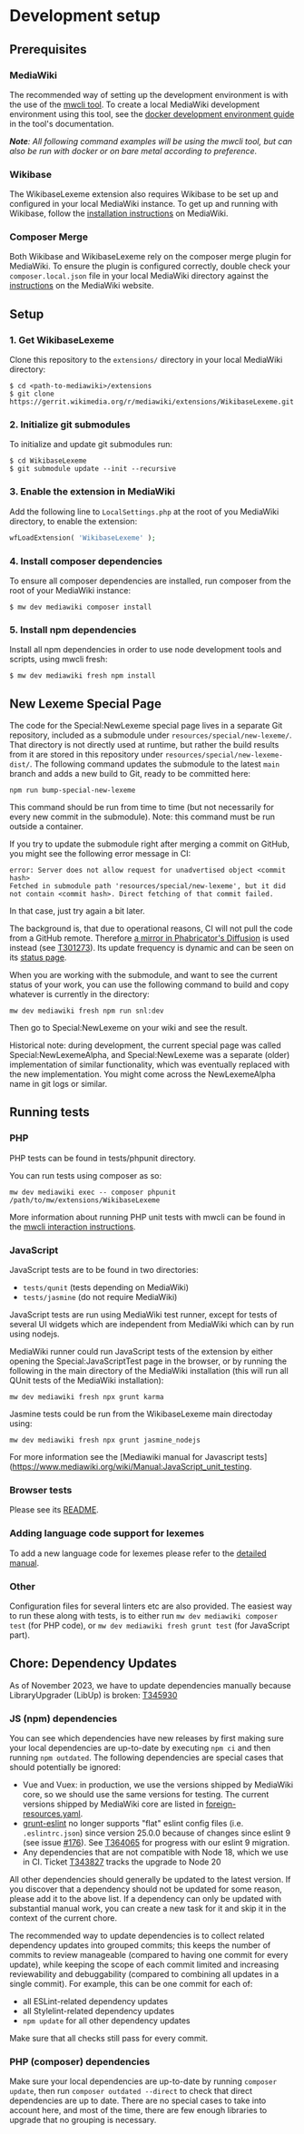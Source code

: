 # Development setup

## Prerequisites

### MediaWiki

The recommended way of setting up the development environment is with the use of the [mwcli tool](https://www.mediawiki.org/wiki/Cli). To create a local MediaWiki development environment using this tool, see the [docker development environment guide](https://www.mediawiki.org/wiki/Cli/guide/Docker-Development-Environment/First-Setup) in the tool's documentation.

_**Note**: All following command examples will be using the mwcli tool, but can also be run with docker or on bare metal according to preference._

### Wikibase

The WikibaseLexeme extension also requires Wikibase to be set up and configured in your local MediaWiki instance. To get up and running with Wikibase, follow the [installation instructions](https://www.mediawiki.org/wiki/Wikibase/Installation) on MediaWiki.

### Composer Merge

Both Wikibase and WikibaseLexeme rely on the composer merge plugin for MediaWiki. To ensure the plugin is configured correctly, double check your `composer.local.json` file in your local MediaWiki directory against the [instructions](https://www.mediawiki.org/wiki/Composer#Using_composer-merge-plugin) on the MediaWiki website.

## Setup

### 1. Get WikibaseLexeme

Clone this repository to the `extensions/` directory in your local MediaWiki directory:

```
$ cd <path-to-mediawiki>/extensions
$ git clone https://gerrit.wikimedia.org/r/mediawiki/extensions/WikibaseLexeme.git
```

### 2. Initialize git submodules

To initialize and update git submodules run:

```
$ cd WikibaseLexeme
$ git submodule update --init --recursive
```

### 3. Enable the extension in MediaWiki

Add the following line to `LocalSettings.php` at the root of you MediaWiki directory, to enable the extension:

```php
wfLoadExtension( 'WikibaseLexeme' );
```

### 4. Install composer dependencies

To ensure all composer dependencies are installed, run composer from the root of your MediaWiki instance:

```
$ mw dev mediawiki composer install
```

### 5. Install npm dependencies

Install all npm dependencies in order to use node development tools and scripts, using mwcli fresh:

```
$ mw dev mediawiki fresh npm install
```

## New Lexeme Special Page

The code for the Special:NewLexeme special page lives in a separate Git repository,
included as a submodule under `resources/special/new-lexeme/`.
That directory is not directly used at runtime,
but rather the build results from it are stored in this repository under `resources/special/new-lexeme-dist/`.
The following command updates the submodule to the latest `main` branch and adds a new build to Git, ready to be committed here:
```
npm run bump-special-new-lexeme
```
This command should be run from time to time (but not necessarily for every new commit in the submodule).
Note: this command must be run outside a container.

If you try to update the submodule right after merging a commit on GitHub, you might see the following error message in CI:
```
error: Server does not allow request for unadvertised object <commit hash>
Fetched in submodule path 'resources/special/new-lexeme', but it did not contain <commit hash>. Direct fetching of that commit failed.
```
In that case, just try again a bit later.

The background is, that due to operational reasons, CI will not pull the code from a GitHub remote.
Therefore [a mirror in Phabricator's Diffusion](https://phabricator.wikimedia.org/diffusion/NLSP/repository/main/) is used instead (see [T301273](https://phabricator.wikimedia.org/T301273)).
Its update frequency is dynamic and can be seen on its [status page](https://phabricator.wikimedia.org/diffusion/NLSP/manage/).

When you are working with the submodule,
and want to see the current status of your work,
you can use the following command to build and copy whatever is currently in the directory:
```
mw dev mediawiki fresh npm run snl:dev
```
Then go to Special:NewLexeme on your wiki and see the result.

Historical note: during development, the current special page was called Special:NewLexemeAlpha,
and Special:NewLexeme was a separate (older) implementation of similar functionality,
which was eventually replaced with the new implementation.
You might come across the NewLexemeAlpha name in git logs or similar.

## Running tests

### PHP
PHP tests can be found in tests/phpunit directory.

You can run tests using composer as so:
```
mw dev mediawiki exec -- composer phpunit /path/to/mw/extensions/WikibaseLexeme
```

More information about running PHP unit tests with mwcli can be found in the [mwcli interaction instructions](https://www.mediawiki.org/wiki/Cli/guide/Docker-Development-Environment/MediaWiki#PHPUnit_tests).


### JavaScript

JavaScript tests are to be found in two directories:
- `tests/qunit` (tests depending on MediaWiki)
- `tests/jasmine` (do not require MediaWiki)

JavaScript tests are run using MediaWiki test runner, except for tests of several UI widgets which are independent from MediaWiki which can by run using nodejs.

MediaWiki runner could run JavaScript tests of the extension by either opening the Special:JavaScriptTest page in the browser, or by running the following in the main directory of the MediaWiki installation (this will run all QUnit tests of the MediaWiki installation):
```
mw dev mediawiki fresh npx grunt karma
```

Jasmine tests could be run from the WikibaseLexeme main directoday using:
```
mw dev mediawiki fresh npx grunt jasmine_nodejs
```
For more information see the [Mediawiki manual for Javascript tests](https://www.mediawiki.org/wiki/Manual:JavaScript_unit_testing.

### Browser tests

Please see its [README](./tests/selenium/README.md).

### Adding language code support for lexemes

To add a new language code for lexemes please refer to the [detailed manual](https://www.mediawiki.org/wiki/Manual:Adding_and_removing_languages#Adding_a_language_code_for_Lexemes).

### Other

Configuration files for several linters etc are also provided. The easiest way to run these along with tests, is to either run `mw dev mediawiki composer test` (for PHP code), or `mw dev mediawiki fresh grunt test` (for JavaScript part).

## Chore: Dependency Updates

As of November 2023, we have to update dependencies manually because LibraryUpgrader (LibUp) is broken: [T345930](https://phabricator.wikimedia.org/T345930)

### JS (npm) dependencies

You can see which dependencies have new releases by first making sure your local dependencies are up-to-date by executing `npm ci` and then running `npm outdated`.
The following dependencies are special cases that should potentially be ignored:

- Vue and Vuex:
  in production, we use the versions shipped by MediaWiki core,
  so we should use the same versions for testing.
  The current versions shipped by MediaWiki core are listed in [foreign-resources.yaml](https://gerrit.wikimedia.org/g/mediawiki/core/+/master/resources/lib/foreign-resources.yaml).
- [grunt-eslint](https://github.com/sindresorhus/grunt-eslint) no longer supports "flat" eslint config files (i.e. `.eslintrc.json`) since version 25.0.0 because of changes since eslint 9 (see issue [#176](https://github.com/sindresorhus/grunt-eslint/issues/176)). See [T364065](https://phabricator.wikimedia.org/T364065) for progress with our eslint 9 migration.
- Any dependencies that are not compatible with Node 18, which we use in CI.
  Ticket [T343827](https://phabricator.wikimedia.org/T343827) tracks the upgrade to Node 20

All other dependencies should generally be updated to the latest version.
If you discover that a dependency should not be updated for some reason, please add it to the above list.
If a dependency can only be updated with substantial manual work,
you can create a new task for it and skip it in the context of the current chore.

The recommended way to update dependencies is to collect related dependency updates into grouped commits;
this keeps the number of commits to review manageable (compared to having one commit for every update),
while keeping the scope of each commit limited and increasing reviewability and debuggability (compared to combining all updates in a single commit).
For example, this can be one commit for each of:

- all ESLint-related dependency updates
- all Stylelint-related dependency updates
- `npm update` for all other dependency updates

Make sure that all checks still pass for every commit.

### PHP (composer) dependencies

Make sure your local dependencies are up-to-date by running `composer update`,
then run `composer outdated --direct` to check that direct dependencies are up to date.
There are no special cases to take into account here,
and most of the time, there are few enough libraries to upgrade that no grouping is necessary.
